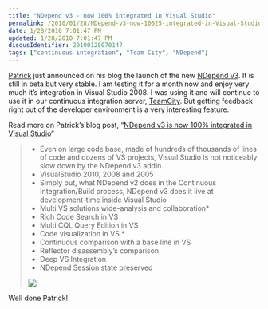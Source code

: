 ```yaml
---
title: "NDepend v3 - now 100% integrated in Visual Studio"
permalink: /2010/01/28/NDepend-v3-now-10025-integrated-in-Visual-Studio/
date: 1/28/2010 7:01:47 PM
updated: 1/28/2010 7:01:47 PM
disqusIdentifier: 20100128070147
tags: ["continuous integration", "Team City", "NDepend"]
---
```

[Patrick](http://codebetter.com/blogs/patricksmacchia/) just announced on his blog the launch of the new [NDepend v3](http://www.ndepend.com/Version3BetaProgram.aspx). It is still in beta but very stable. I am testing it for a month now and enjoy very much it’s integration in Visual Studio 2008. I was using it and will continue to use it in our continuous integration server, [TeamCity](http://www.jetbrains.com/teamcity/index.html). But getting feedback right out of the developer environment is a very interesting feature.

Read more on Patrick’s blog post, “[NDepend v3 is now 100% integrated in Visual Studio](http://codebetter.com/blogs/patricksmacchia/archive/2010/01/28/ndepend-v3-is-now-100-integrated-in-visual-studio.aspx)“
<!-- more -->

> * Even on large code base, made of hundreds of thousands of lines of code and dozens of VS projects, Visual Studio is not noticeably slow down by the NDepend v3 addin.
> * VisualStudio 2010, 2008 and 2005
> * Simply put, what NDepend v2 does in the Continuous Integration/Build process, NDepend v3 does it live at development-time inside Visual Studio
> * Multi VS solutions wide-analysis and collaboration*
> * Rich Code Search in VS
> * Multi CQL Query Edition in VS
> * Code visualization in VS *
> * Continuous comparison with a base line in VS
> * Reflector disassembly’s comparison
> * Deep VS Integration
> * NDepend Session state preserved
> 
> ![](/images/ProgressCircleTooltip1_143E4AF5.png)

Well done Patrick!
